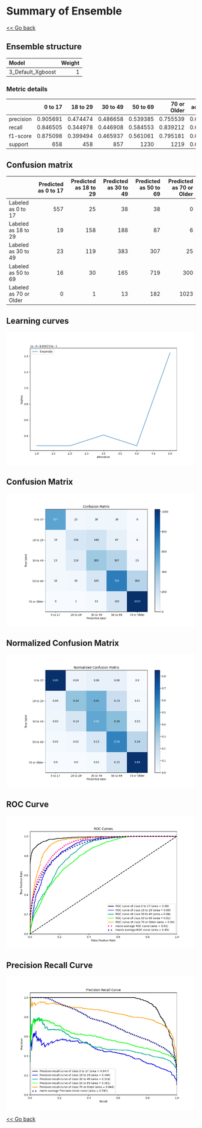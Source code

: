 # Summary of Ensemble

[<< Go back](../README.md)


## Ensemble structure
| Model             |   Weight |
|:------------------|---------:|
| 3_Default_Xgboost |        1 |

### Metric details
|           |    0 to 17 |   18 to 29 |   30 to 49 |    50 to 69 |   70 or Older |   accuracy |   macro avg |   weighted avg |   logloss |
|:----------|-----------:|-----------:|-----------:|------------:|--------------:|-----------:|------------:|---------------:|----------:|
| precision |   0.905691 |   0.474474 |   0.486658 |    0.539385 |      0.755539 |   0.642243 |    0.63235  |       0.636537 |  0.800021 |
| recall    |   0.846505 |   0.344978 |   0.446908 |    0.584553 |      0.839212 |   0.642243 |    0.612431 |       0.642243 |  0.800021 |
| f1-score  |   0.875098 |   0.399494 |   0.465937 |    0.561061 |      0.795181 |   0.642243 |    0.619354 |       0.63716  |  0.800021 |
| support   | 658        | 458        | 857        | 1230        |   1219        |   0.642243 | 4422        |    4422        |  0.800021 |


## Confusion matrix
|                        |   Predicted as 0 to 17 |   Predicted as 18 to 29 |   Predicted as 30 to 49 |   Predicted as 50 to 69 |   Predicted as 70 or Older |
|:-----------------------|-----------------------:|------------------------:|------------------------:|------------------------:|---------------------------:|
| Labeled as 0 to 17     |                    557 |                      25 |                      38 |                      38 |                          0 |
| Labeled as 18 to 29    |                     19 |                     158 |                     188 |                      87 |                          6 |
| Labeled as 30 to 49    |                     23 |                     119 |                     383 |                     307 |                         25 |
| Labeled as 50 to 69    |                     16 |                      30 |                     165 |                     719 |                        300 |
| Labeled as 70 or Older |                      0 |                       1 |                      13 |                     182 |                       1023 |

## Learning curves
![Learning curves](learning_curves.png)
## Confusion Matrix

![Confusion Matrix](confusion_matrix.png)


## Normalized Confusion Matrix

![Normalized Confusion Matrix](confusion_matrix_normalized.png)


## ROC Curve

![ROC Curve](roc_curve.png)


## Precision Recall Curve

![Precision Recall Curve](precision_recall_curve.png)



[<< Go back](../README.md)
